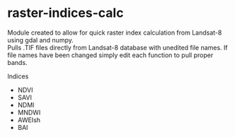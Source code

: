 # raster-indices-calc
Module created to allow for quick raster index calculation from Landsat-8 using gdal and numpy.   
Pulls .TIF files directly from Landsat-8 database with unedited file names. If file names have been changed simply edit each function to pull proper bands.


Indices
- NDVI
- SAVI 
- NDMI
- MNDWI
- AWEIsh
- BAI
